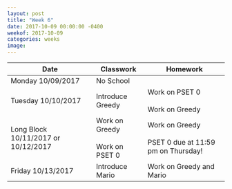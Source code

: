 ```yaml
---
layout: post
title: "Week 6"
date: 2017-10-09 00:00:00 -0400
weekof: 2017-10-09
categories: weeks
image: 
---
```


|Date                        |Classwork|Homework|
|----------------------------|---------|--------|
|Monday 10/09/2017           | No School |   |
|Tuesday 10/10/2017          | Introduce Greedy | Work on PSET 0 <br><br> Work on Greedy |
| Long Block 10/11/2017 or 10/12/2017 | Work on Greedy <br><br> Work on PSET 0 | Work on Greedy <br><br> PSET 0 due at 11:59 pm on Thursday!|
|Friday 10/13/2017           | Introduce Mario | Work on Greedy and Mario |
